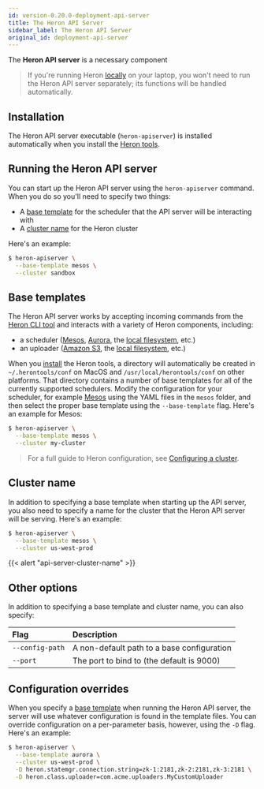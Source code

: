 ```yaml
---
id: version-0.20.0-deployment-api-server
title: The Heron API Server
sidebar_label: The Heron API Server
original_id: deployment-api-server
---
```

<!--
    Licensed to the Apache Software Foundation (ASF) under one
    or more contributor license agreements.  See the NOTICE file
    distributed with this work for additional information
    regarding copyright ownership.  The ASF licenses this file
    to you under the Apache License, Version 2.0 (the
    "License"); you may not use this file except in compliance
    with the License.  You may obtain a copy of the License at
      http://www.apache.org/licenses/LICENSE-2.0
    Unless required by applicable law or agreed to in writing,
    software distributed under the License is distributed on an
    "AS IS" BASIS, WITHOUT WARRANTIES OR CONDITIONS OF ANY
    KIND, either express or implied.  See the License for the
    specific language governing permissions and limitations
    under the License.
-->

The **Heron API server** is a necessary component

> If you're running Heron [locally](../../getting-started) on your laptop, you won't need to run the Heron API server separately; its functions will be handled automatically.

## Installation

The Heron API server executable (`heron-apiserver`) is installed automatically when you install the [Heron tools](getting-started-local-single-node#step-1-download-the-heron-tools).

## Running the Heron API server

You can start up the Heron API server using the `heron-apiserver` command. When you do so you'll need to specify two things:

* A [base template](#base-templates) for the scheduler that the API server will be interacting with
* A [cluster name](#cluster-name) for the Heron cluster

Here's an example:

```bash
$ heron-apiserver \
  --base-template mesos \
  --cluster sandbox
```

## Base templates

The Heron API server works by accepting incoming commands from the [Heron CLI tool](user-manuals-heron-cli) and interacts with a variety of Heron components, including:

* a scheduler ([Mesos](schedulers-mesos-local-mac), [Aurora](schedulers-aurora-cluster), the [local filesystem](schedulers-local), etc.)
* an uploader ([Amazon S3](uploaders-amazon-s3), the [local filesystem](uploaders-local-fs), etc.)

When you [install](#installation) the Heron tools, a directory will automatically be created in `~/.herontools/conf` on MacOS and `/usr/local/herontools/conf` on other platforms. That directory contains a number of base templates for all of the currently supported schedulers. Modify the configuration for your scheduler, for example [Mesos](schedulers-mesos-local-mac) using the YAML files in the `mesos` folder, and then select the proper base template using the `--base-template` flag. Here's an example for Mesos:

```bash
$ heron-apiserver \
  --base-template mesos \
  --cluster my-cluster
```

> For a full guide to Heron configuration, see [Configuring a cluster](cluster-config-overview).

## Cluster name

In addition to specifying a base template when starting up the API server, you also need to specify a name for the cluster that the Heron API server will be serving. Here's an example:

```bash
$ heron-apiserver \
  --base-template mesos \
  --cluster us-west-prod
```

{{< alert "api-server-cluster-name" >}}

## Other options

In addition to specifying a base template and cluster name, you can also specify:

Flag | Description
:----|:-----------
`--config-path` | A non-default path to a base configuration
`--port` | The port to bind to (the default is 9000)

## Configuration overrides

When you specify a [base template](#base-templates) when running the Heron API server, the server will use whatever configuration is found in the template files. You can override configuration on a per-parameter basis, however, using the `-D` flag. Here's an example:

```bash
$ heron-apiserver \
  --base-template aurora \
  --cluster us-west-prod \
  -D heron.statemgr.connection.string=zk-1:2181,zk-2:2181,zk-3:2181 \
  -D heron.class.uploader=com.acme.uploaders.MyCustomUploader
```